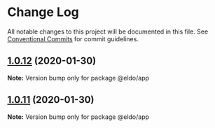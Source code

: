 # Change Log

All notable changes to this project will be documented in this file.
See [Conventional Commits](https://conventionalcommits.org) for commit guidelines.

## [1.0.12](https://github.com/Lilmortal/eldo/compare/@eldo/app@1.0.11...@eldo/app@1.0.12) (2020-01-30)

**Note:** Version bump only for package @eldo/app





## [1.0.11](https://github.com/Lilmortal/eldo/compare/@eldo/app@1.0.10...@eldo/app@1.0.11) (2020-01-30)

**Note:** Version bump only for package @eldo/app
